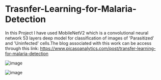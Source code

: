 # Trasnfer-Learning-for-Malaria-Detection
In this Project I have used MobileNetV2 which is a convolutional neural network 53 layers deep model for classification of images of 'Parasitized' and 'Uninfected' cells.The blog associated with this work can be access through this link: https://www.picasoanalytics.com/post/transfer-learning-for-malaria-detection

![image](https://user-images.githubusercontent.com/68110389/220614945-cdf235c7-e45d-4905-b130-1c6def117c7c.png)


![image](https://user-images.githubusercontent.com/68110389/220615021-438d0300-d6d2-4876-ab7f-85a633d5a51d.png)


